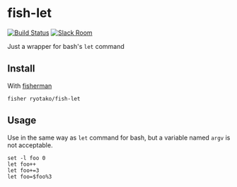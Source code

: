 # fish-let

[![Build Status][travis-badge]][travis-link]
[![Slack Room][slack-badge]][slack-link]

Just a wrapper for bash's `let` command

## Install

With [fisherman]

```
fisher ryotako/fish-let
```

## Usage

Use in the same way as `let` command for bash, but a variable named `argv` is not acceptable.

```fish
set -l foo 0
let foo++
let foo+=3
let foo=$foo%3
```

[travis-link]: https://travis-ci.org/ryotako/fish-let
[travis-badge]: https://img.shields.io/travis/ryotako/fish-let.svg
[slack-link]: https://fisherman-wharf.herokuapp.com
[slack-badge]: https://fisherman-wharf.herokuapp.com/badge.svg
[fisherman]: https://github.com/fisherman/fisherman

